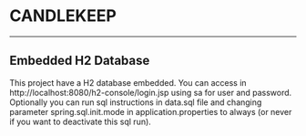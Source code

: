 # CANDLEKEEP
---
## Embedded H2 Database
This project have a H2 database embedded. You can access in http://localhost:8080/h2-console/login.jsp
 using sa for user and password. Optionally you can run sql instructions in data.sql file and changing parameter spring.sql.init.mode in application.properties to always (or never if you want to deactivate this sql run).